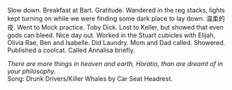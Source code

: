 Slow down. Breakfast at Bart. Gratitude. Wandered in the reg stacks, lights kept turning on while we were finding some dark place to lay down. 温柔的夜. Went to Mock practice. Toby Dick. Lost to Keller, but showed that even gods can bleed. Nice day out. Worked in the Stuart cubicles with Elijah, Olivia Rae, Ben and Isabelle. Did Laundry. Mom and Dad called. Showered. Published a coolcat. Called Annalisa briefly.

*There are more things in heaven and earth, Horatio, than are dreamt of in your philosophy.*  
Song: Drunk Drivers/Killer Whales by Car Seat Headrest.

